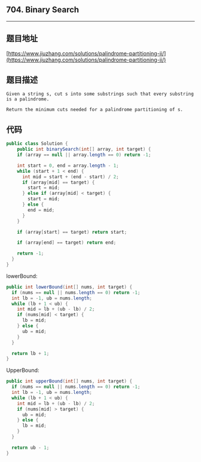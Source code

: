 ## 704. Binary Search

----
## 题目地址

[https://www.jiuzhang.com/solutions/palindrome-partitioning-ii/](https://www.jiuzhang.com/solutions/palindrome-partitioning-ii/)

## 题目描述

```text
Given a string s, cut s into some substrings such that every substring is a palindrome.

Return the minimum cuts needed for a palindrome partitioning of s.
```

## 代码

```java
public class Solution {
    public int binarySearch(int[] array, int target) {
    if (array == null || array.length == 0) return -1;

    int start = 0, end = array.length - 1;
    while (start + 1 < end) {
      int mid = start + (end - start) / 2;
      if (array[mid] == target) {
        start = mid;
      } else if (array[mid] < target) {
        start = mid;
      } else {
        end = mid;
      }
    }

    if (array[start] == target) return start;

    if (array[end] == target) return end;

    return -1;
  }
}
```

lowerBound:

```java
public int lowerBound(int[] nums, int target) {
  if (nums == null || nums.length == 0) return -1;
  int lb = -1, ub = nums.length;
  while (lb + 1 < ub) {
    int mid = lb + (ub - lb) / 2;
    if (nums[mid] < target) {
      lb = mid;
    } else {
      ub = mid;
    }
  }

  return lb + 1;
}
```

UpperBound:

```java
public int upperBound(int[] nums, int target) {
  if (nums == null || nums.length == 0) return -1;
  int lb = -1, ub = nums.length;
  while (lb + 1 < ub) {
    int mid = lb + (ub - lb) / 2;
    if (nums[mid] > target) {
      ub = mid;
    } else {
      lb = mid;
    }
  }

  return ub - 1;
}
```

